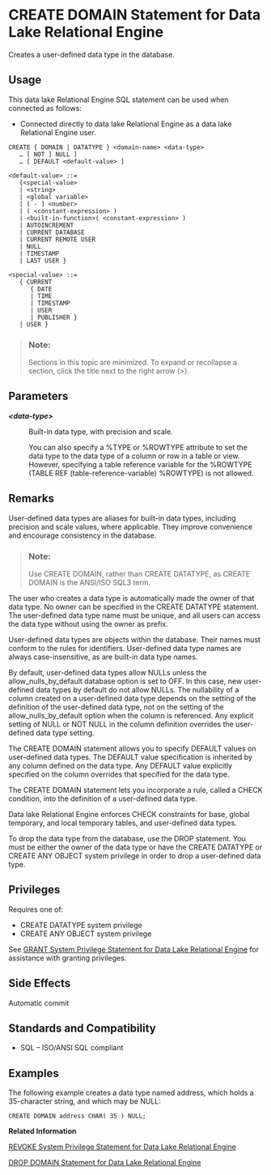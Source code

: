 <!-- loioa616d8e584f2101588c5f0f67774d346 -->

# CREATE DOMAIN Statement for Data Lake Relational Engine

Creates a user-defined data type in the database.



<a name="loioa616d8e584f2101588c5f0f67774d346__section_ovp_dvr_znb"/>

## Usage

This data lake Relational Engine SQL statement can be used when connected as follows:

-   Connected directly to data lake Relational Engine as a data lake Relational Engine user.



```
CREATE { DOMAIN | DATATYPE } <domain-name> <data-type>
   … [ NOT ] NULL ]
   … [ DEFAULT <default-value> ]
```

```
<default-value> ::=
   {<special-value> 
   | <string> 
   | <global variable> 
   | [ - ] <number> 
   | ( <constant-expression> ) 
   | <built-in-function>( <constant-expression> ) 
   | AUTOINCREMENT 
   | CURRENT DATABASE 
   | CURRENT REMOTE USER 
   | NULL 
   | TIMESTAMP 
   | LAST USER }
```

```
<special-value> ::=
   { CURRENT 
      { DATE 
      | TIME 
      | TIMESTAMP 
      | USER 
      | PUBLISHER } 
   | USER }
```



> ### Note:  
> Sections in this topic are minimized. To expand or recollapse a section, click the title next to the right arrow \(*\>*\).



<a name="loioa616d8e584f2101588c5f0f67774d346__IQ_Parameters"/>

## Parameters


<dl>
<dt><b>

*<data-type\>*

</b></dt>
<dd>

Built-in data type, with precision and scale.

You can also specify a %TYPE or %ROWTYPE attribute to set the data type to the data type of a column or row in a table or view. However, specifying a table reference variable for the %ROWTYPE \(TABLE REF \(table-reference-variable\) %ROWTYPE\) is not allowed.



</dd>
</dl>



<a name="loioa616d8e584f2101588c5f0f67774d346__IQ_Usage"/>

## Remarks

User-defined data types are aliases for built-in data types, including precision and scale values, where applicable. They improve convenience and encourage consistency in the database.

> ### Note:  
> Use CREATE DOMAIN, rather than CREATE DATATYPE, as CREATE DOMAIN is the ANSI/ISO SQL3 term.

The user who creates a data type is automatically made the owner of that data type. No owner can be specified in the CREATE DATATYPE statement. The user-defined data type name must be unique, and all users can access the data type without using the owner as prefix.

User-defined data types are objects within the database. Their names must conform to the rules for identifiers. User-defined data type names are always case-insensitive, as are built-in data type names.

By default, user-defined data types allow NULLs unless the allow\_nulls\_by\_default database option is set to OFF. In this case, new user-defined data types by default do not allow NULLs. The nullability of a column created on a user-defined data type depends on the setting of the definition of the user-defined data type, not on the setting of the allow\_nulls\_by\_default option when the column is referenced. Any explicit setting of NULL or NOT NULL in the column definition overrides the user-defined data type setting.

The CREATE DOMAIN statement allows you to specify DEFAULT values on user-defined data types. The DEFAULT value specification is inherited by any column defined on the data type. Any DEFAULT value explicitly specified on the column overrides that specified for the data type.

The CREATE DOMAIN statement lets you incorporate a rule, called a CHECK condition, into the definition of a user-defined data type.

Data lake Relational Engine enforces CHECK constraints for base, global temporary, and local temporary tables, and user-defined data types.

To drop the data type from the database, use the DROP statement. You must be either the owner of the data type or have the CREATE DATATYPE or CREATE ANY OBJECT system privilege in order to drop a user-defined data type.



<a name="loioa616d8e584f2101588c5f0f67774d346__IQ_Permissions"/>

## Privileges

Requires one of:

-   CREATE DATATYPE system privilege
-   CREATE ANY OBJECT system privilege

See [GRANT System Privilege Statement for Data Lake Relational Engine](grant-system-privilege-statement-for-data-lake-relational-engine-a3dfcb0.md) for assistance with granting privileges.



<a name="loioa616d8e584f2101588c5f0f67774d346__IQ_Side_Effects"/>

## Side Effects

Automatic commit



<a name="loioa616d8e584f2101588c5f0f67774d346__IQ_Standards"/>

## Standards and Compatibility

-   SQL – ISO/ANSI SQL compliant



<a name="loioa616d8e584f2101588c5f0f67774d346__IQ_Examples"/>

## Examples

The following example creates a data type named address, which holds a 35-character string, and which may be NULL:

```
CREATE DOMAIN address CHAR( 35 ) NULL;
```

**Related Information**  


[REVOKE System Privilege Statement for Data Lake Relational Engine](revoke-system-privilege-statement-for-data-lake-relational-engine-a3eadda.md "Removes specific system privileges from specific users and the right to administer the privilege.")

[DROP DOMAIN Statement for Data Lake Relational Engine](drop-domain-statement-for-data-lake-relational-engine-b9516c8.md "Removes a domain (data type) from the database.")

